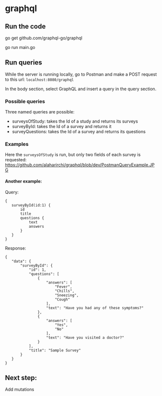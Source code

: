 # graphql
## Run the code
go get github.com/graphql-go/graphql

go run main.go
## Run queries
While the server is running locally, go to Postman and make a POST request to this url:
 `localhost:8080/graphql`
 
 In the body section, select GraphQL and insert a query in the query section.
 
 ### Possible queries
Three named queries are possible:
- surveysOfStudy: takes the Id of a study and returns its surveys
- surveyById: takes the Id of a survey and returns it
- surveyQuestions: takes the Id of a survey and returns its questions
 ### Examples
 Here the `surveysOfStudy` is run, but only two fields of each survey is requested:
 https://github.com/alaharirchi/graphql/blob/dev/PostmanQueryExample.JPG
 
 #### Another example:
 Query:
 ```
 {
    surveyById(id:1) {
        id
        title
        questions {
            text
            answers
        }
    }
}
```
 Response:
 ```
{
	"data": {
		"surveyById": {
			"id": 1,
			"questions": [
				{
					"answers": [
						"Fever",
						"Chills",
						"Sneezing",
						"Cough"
					],
					"text": "Have you had any of these symptoms?"
				},
				{
					"answers": [
						"Yes",
						"No"
					],
					"text": "Have you visited a doctor?"
				}
			],
			"title": "Sample Survey"
		}
	}
}
```
## Next step:
Add mutations
 
